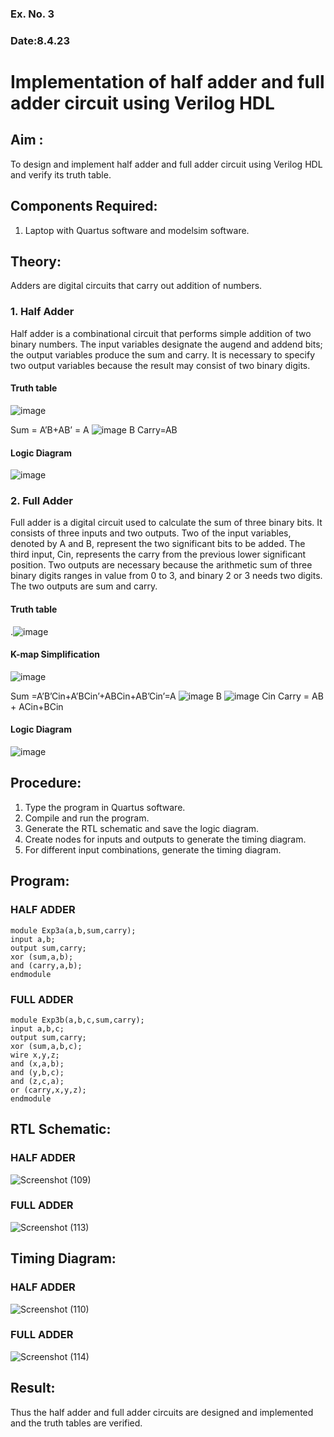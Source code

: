 ### Ex. No. 3
### Date:8.4.23
# Implementation of half adder and full adder circuit using Verilog HDL
## Aim :
To design and implement half adder and full adder circuit using Verilog HDL and verify its truth table.
## Components Required:
1.	Laptop with Quartus software and modelsim software.
## Theory:
Adders are digital circuits that carry out addition of numbers.
### 1.	Half Adder
Half adder is a combinational circuit that performs simple addition of two binary numbers. The input variables designate the augend and addend bits; the output variables produce the sum and carry. It is necessary to specify two output variables because the result may consist of two binary digits.
#### Truth table
 ![image](https://github.com/rvinifa/Adder/assets/133735746/469bd63c-0a45-4d7a-a68a-b68bb36c637a)

Sum = A’B+AB’ = A  ![image](https://github.com/rvinifa/Adder/assets/133735746/aac88cdf-2255-4bff-971b-a3657a2c19e3)
     B
Carry=AB
#### Logic Diagram
 ![image](https://github.com/rvinifa/Adder/assets/133735746/c65758e5-f597-4204-8ab1-41575bd0c3e3)

### 2.	Full Adder
Full adder is a digital circuit used to calculate the sum of three binary bits. It consists of three inputs and two outputs. Two of the input variables, denoted by A and B, represent the two significant bits to be added. The third input, Cin, represents the carry from the previous lower significant position. Two outputs are necessary because the arithmetic sum of three binary digits ranges in value from 0 to 3, and binary 2 or 3 needs two digits. The two outputs are sum and carry. 
#### Truth table
  .![image](https://github.com/rvinifa/Adder/assets/133735746/f8301e61-a457-4c1b-97fd-1adcb039df01)

#### K-map Simplification
 ![image](https://github.com/rvinifa/Adder/assets/133735746/03a38bcf-2642-4391-8424-7011b94e6002)

Sum =A’B’Cin+A’BCin’+ABCin+AB’Cin’=A ![image](https://github.com/rvinifa/Adder/assets/133735746/d522a34d-a1e9-4d96-9b19-3cbc259cb7e2)
 B ![image](https://github.com/rvinifa/Adder/assets/133735746/f52fbe53-60e0-4c19-b728-7efb11d08248)
 Cin
Carry = AB + ACin+BCin
#### Logic Diagram
 ![image](https://github.com/rvinifa/Adder/assets/133735746/982f8574-d184-49fa-a66a-4201ea48c58d)

## Procedure:
1.	Type the program in Quartus software.
2.	Compile and run the program.
3.	Generate the RTL schematic and save the logic diagram.
4.	Create nodes for inputs and outputs to generate the timing diagram.
5.	For different input combinations, generate the timing diagram.


## Program:
### HALF ADDER
```
module Exp3a(a,b,sum,carry);
input a,b;
output sum,carry;
xor (sum,a,b);
and (carry,a,b);
endmodule
```
### FULL ADDER
```
module Exp3b(a,b,c,sum,carry);
input a,b,c;
output sum,carry;
xor (sum,a,b,c);
wire x,y,z;
and (x,a,b);
and (y,b,c);
and (z,c,a);
or (carry,x,y,z);
endmodule
```

## RTL Schematic:
### HALF ADDER
![Screenshot (109)](https://github.com/Saravana-kumar369/Adder/assets/117925254/534ef671-a8db-48a8-9bc6-e1aaea2fbbb5)
### FULL ADDER
![Screenshot (113)](https://github.com/Saravana-kumar369/Adder/assets/117925254/e6da2976-6199-46d3-92f3-38e7f8f7c5d9)

## Timing Diagram:

### HALF ADDER
![Screenshot (110)](https://github.com/Saravana-kumar369/Adder/assets/117925254/bad6d768-efba-46a2-a8a8-375cebd72779)
### FULL ADDER
![Screenshot (114)](https://github.com/Saravana-kumar369/Adder/assets/117925254/093def7b-f2e7-465b-9e8a-7488c6d734f5)

## Result:
Thus the half adder and full adder circuits are designed and implemented and the truth tables are verified.
